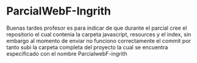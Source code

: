 # ParcialWebF-Ingrith
Buenas tardes profesor es para indicar de que durante el parcial cree el repositorio  el cual  contenia la carpeta javascript, resources y el index, sin embargo al momento de enviar no funciono correctamente el commit por tanto subi la carpeta completa del proyecto la cual se encuentra especificado con el nombre ParcialwebF-ingrith
